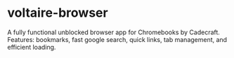 # voltaire-browser
A fully functional unblocked browser app for Chromebooks by Cadecraft. Features: bookmarks, fast google search, quick links, tab management, and efficient loading.
